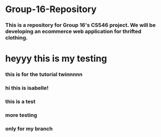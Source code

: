 # Group-16-Repository
### This is a repository for Group 16's CS546 project. We will be developing an ecommerce web application for thrifted clothing.

# heyyy this is my testing
### this is for the tutorial twinnnnn
### hi this is isabelle!
### this is a test
### more testing



### only for my branch